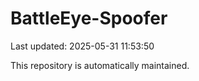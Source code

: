 # BattleEye-Spoofer

Last updated: 2025-05-31 11:53:50

This repository is automatically maintained.
